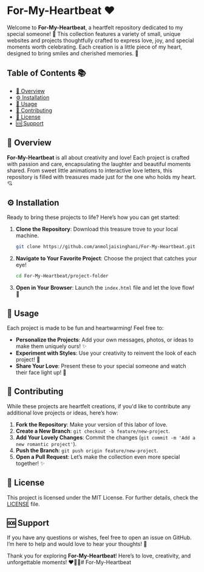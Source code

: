 # For-My-Heartbeat ❤️

Welcome to **For-My-Heartbeat**, a heartfelt repository dedicated to my special someone! 💖 This collection features a variety of small, unique websites and projects thoughtfully crafted to express love, joy, and special moments worth celebrating. Each creation is a little piece of my heart, designed to bring smiles and cherished memories. 🌟

## Table of Contents 📚
- [🌈 Overview](#overview)
- [⚙️ Installation](#installation)
- [💌 Usage](#usage)
- [🤝 Contributing](#contributing)
- [📜 License](#license)
- [🆘 Support](#support)

## 🌈 Overview

**For-My-Heartbeat** is all about creativity and love! Each project is crafted with passion and care, encapsulating the laughter and beautiful moments shared. From sweet little animations to interactive love letters, this repository is filled with treasures made just for the one who holds my heart. 💘

## ⚙️ Installation

Ready to bring these projects to life? Here’s how you can get started:

1. **Clone the Repository**: Download this treasure trove to your local machine. 
   ```bash
   git clone https://github.com/anmoljaisinghani/For-My-Heartbeat.git
   ```
   
2. **Navigate to Your Favorite Project**: Choose the project that catches your eye!
   ```bash
   cd For-My-Heartbeat/project-folder
   ```

3. **Open in Your Browser**: Launch the `index.html` file and let the love flow! 🌈

## 💌 Usage

Each project is made to be fun and heartwarming! Feel free to:

- **Personalize the Projects**: Add your own messages, photos, or ideas to make them uniquely ours! ✨
- **Experiment with Styles**: Use your creativity to reinvent the look of each project! 🎨
- **Share Your Love**: Present these to your special someone and watch their face light up! 💖

## 🤝 Contributing

While these projects are heartfelt creations, if you'd like to contribute any additional love projects or ideas, here’s how:

1. **Fork the Repository**: Make your version of this labor of love.
2. **Create a New Branch**: `git checkout -b feature/new-project`.
3. **Add Your Lovely Changes**: Commit the changes (`git commit -m 'Add a new romantic project'`).
4. **Push the Branch**: `git push origin feature/new-project`.
5. **Open a Pull Request**: Let’s make the collection even more special together! ✨

## 📜 License

This project is licensed under the MIT License. For further details, check the [LICENSE](LICENSE) file. 

## 🆘 Support

If you have any questions or wishes, feel free to open an issue on GitHub. I’m here to help and would love to hear your thoughts! 🌈

Thank you for exploring **For-My-Heartbeat**! Here’s to love, creativity, and unforgettable moments! ❤️💖✨# For-My-Heartbeat
